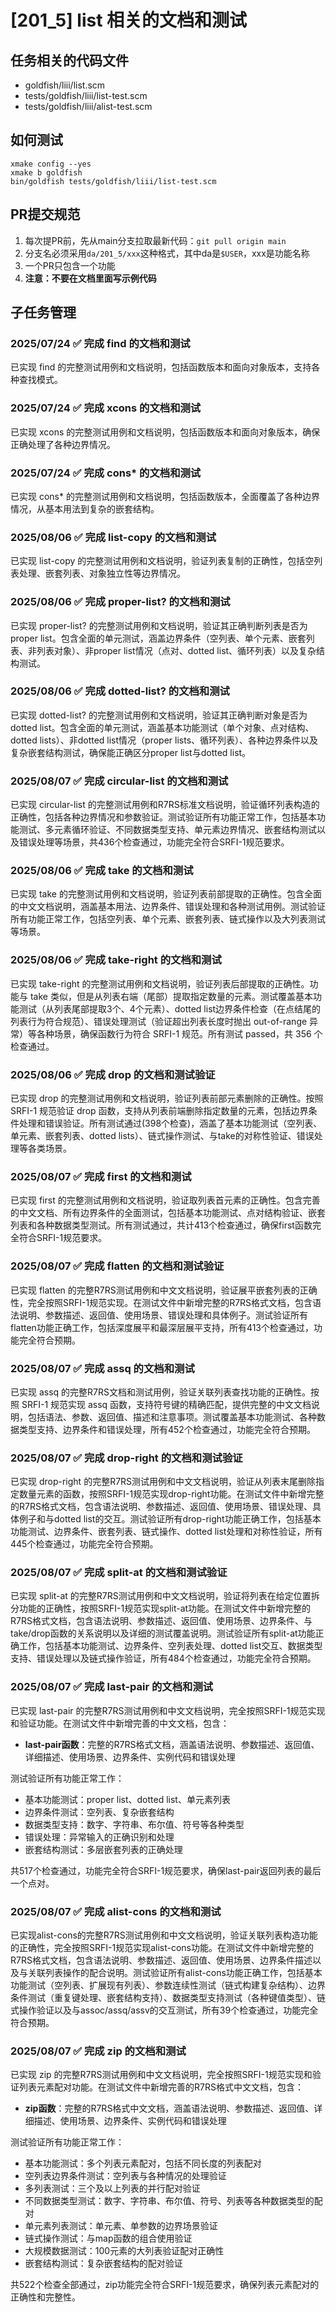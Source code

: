 # [201_5] list 相关的文档和测试
## 任务相关的代码文件
- goldfish/liii/list.scm
- tests/goldfish/liii/list-test.scm
- tests/goldfish/liii/alist-test.scm

## 如何测试
```
xmake config --yes
xmake b goldfish
bin/goldfish tests/goldfish/liii/list-test.scm
```

## PR提交规范
1. 每次提PR前，先从main分支拉取最新代码：`git pull origin main`
2. 分支名必须采用`da/201_5/xxx`这种格式，其中da是`$USER`，xxx是功能名称
3. 一个PR只包含一个功能
4. **注意：不要在文档里面写示例代码**

## 子任务管理
### 2025/07/24 ✅ 完成 find 的文档和测试
已实现 find 的完整测试用例和文档说明，包括函数版本和面向对象版本，支持各种查找模式。

### 2025/07/24 ✅ 完成 xcons 的文档和测试
已实现 xcons 的完整测试用例和文档说明，包括函数版本和面向对象版本，确保正确处理了各种边界情况。

### 2025/07/24 ✅ 完成 cons* 的文档和测试
已实现 cons* 的完整测试用例和文档说明，包括函数版本，全面覆盖了各种边界情况，从基本用法到复杂的嵌套结构。

### 2025/08/06 ✅ 完成 list-copy 的文档和测试
已实现 list-copy 的完整测试用例和文档说明，验证列表复制的正确性，包括空列表处理、嵌套列表、对象独立性等边界情况。

### 2025/08/06 ✅ 完成 proper-list? 的文档和测试
已实现 proper-list? 的完整测试用例和文档说明，验证其正确判断列表是否为proper list。包含全面的单元测试，涵盖边界条件（空列表、单个元素、嵌套列表、非列表对象）、非proper list情况（点对、dotted list、循环列表）以及复杂结构测试。

### 2025/08/06 ✅ 完成 dotted-list? 的文档和测试
已实现 dotted-list? 的完整测试用例和文档说明，验证其正确判断对象是否为dotted list。包含全面的单元测试，涵盖基本功能测试（单个对象、点对结构、dotted lists）、非dotted list情况（proper lists、循环列表）、各种边界条件以及复杂嵌套结构测试，确保能正确区分proper list与dotted list。

### 2025/08/07 ✅ 完成 circular-list 的文档和测试
已实现 circular-list 的完整测试用例和R7RS标准文档说明，验证循环列表构造的正确性，包括各种边界情况和参数验证。测试验证所有功能正常工作，包括基本功能测试、多元素循环验证、不同数据类型支持、单元素边界情况、嵌套结构测试以及错误处理等场景，共436个检查通过，功能完全符合SRFI-1规范要求。

### 2025/08/06 ✅ 完成 take 的文档和测试
已实现 take 的完整测试用例和文档说明，验证列表前部提取的正确性。包含全面的中文文档说明，涵盖基本用法、边界条件、错误处理和各种测试用例。测试验证所有功能正常工作，包括空列表、单个元素、嵌套列表、链式操作以及大列表测试等场景。

### 2025/08/06 ✅ 完成 take-right 的文档和测试
已实现 take-right 的完整测试用例和文档说明，验证列表后部提取的正确性。功能与 take 类似，但是从列表右端（尾部）提取指定数量的元素。测试覆盖基本功能测试（从列表尾部提取3个、4个元素）、dotted list边界条件检查（在点结尾的列表行为符合规范）、错误处理测试（验证超出列表长度时抛出 out-of-range 异常）等各种场景，确保函数行为符合 SRFI-1 规范。所有测试 passed，共 356 个检查通过。

### 2025/08/06 ✅ 完成 drop 的文档和测试验证
已实现 drop 的完整测试用例和文档说明，验证列表前部元素删除的正确性。按照 SRFI-1 规范验证 drop 函数，支持从列表前端删除指定数量的元素，包括边界条件处理和错误验证。所有测试通过(398个检查)，涵盖了基本功能测试（空列表、单元素、嵌套列表、dotted lists）、链式操作测试、与take的对称性验证、错误处理等各类场景。

### 2025/08/07 ✅ 完成 first 的文档和测试
已实现 first 的完整测试用例和文档说明，验证取列表首元素的正确性。包含完善的中文文档、所有边界条件的全面测试，包括基本功能测试、点对结构验证、嵌套列表和各种数据类型测试。所有测试通过，共计413个检查通过，确保first函数完全符合SRFI-1规范要求。

### 2025/08/07 ✅ 完成 flatten 的文档和测试验证
已实现 flatten 的完整R7RS测试用例和中文文档说明，验证展平嵌套列表的正确性，完全按照SRFI-1规范实现。在测试文件中新增完整的R7RS格式文档，包含语法说明、参数描述、返回值、使用场景、错误处理和具体例子。测试验证所有flatten功能正确工作，包括深度展平和最深层展平支持，所有413个检查通过，功能完全符合预期。

### 2025/08/07 ✅ 完成 assq 的文档和测试
已实现 assq 的完整R7RS文档和测试用例，验证关联列表查找功能的正确性。按照 SRFI-1 规范实现 assq 函数，支持符号键的精确匹配，提供完整的中文文档说明，包括语法、参数、返回值、描述和注意事项。测试覆盖基本功能测试、各种数据类型支持、边界条件和错误处理，所有452个检查通过，功能完全符合预期。

### 2025/08/07 ✅ 完成 drop-right 的文档和测试验证
已实现 drop-right 的完整R7RS测试用例和中文文档说明，验证从列表末尾删除指定数量元素的函数，按照SRFI-1规范实现drop-right功能。在测试文件中新增完整的R7RS格式文档，包含语法说明、参数描述、返回值、使用场景、错误处理、具体例子和与dotted list的交互。测试验证所有drop-right功能正确工作，包括基本功能测试、边界条件、嵌套列表、链式操作、dotted list处理和对称性验证，所有445个检查通过，功能完全符合预期。

### 2025/08/07 ✅ 完成 split-at 的文档和测试验证
已实现 split-at 的完整R7RS测试用例和中文文档说明，验证将列表在给定位置拆分功能的正确性，按照SRFI-1规范实现split-at功能。在测试文件中新增完整的R7RS格式文档，包含语法说明、参数描述、返回值、使用场景、边界条件、与take/drop函数的关系说明以及详细的测试覆盖说明。测试验证所有split-at功能正确工作，包括基本功能测试、边界条件、空列表处理、dotted list交互、数据类型支持、错误处理以及链式操作验证，所有484个检查通过，功能完全符合预期。


### 2025/08/07 ✅ 完成 last-pair 的文档和测试
已实现 last-pair 的完整R7RS测试用例和中文文档说明，完全按照SRFI-1规范实现和验证功能。在测试文件中新增完善的中文文档，包含：

- **last-pair函数**：完整的R7RS格式文档，涵盖语法说明、参数描述、返回值、详细描述、使用场景、边界条件、实例代码和错误处理

测试验证所有功能正常工作：
- 基本功能测试：proper list、dotted list、单元素列表
- 边界条件测试：空列表、复杂嵌套结构
- 数据类型支持：数字、字符串、布尔值、符号等各种类型
- 错误处理：异常输入的正确识别和处理
- 嵌套结构测试：多层嵌套列表的正确处理

共517个检查通过，功能完全符合SRFI-1规范要求，确保last-pair返回列表的最后一个点对。

### 2025/08/07 ✅ 完成 alist-cons 的文档和测试
已实现alist-cons的完整R7RS测试用例和中文文档说明，验证关联列表构造功能的正确性，完全按照SRFI-1规范实现alist-cons功能。在测试文件中新增完整的R7RS格式文档，包含语法说明、参数描述、返回值、使用场景、边界条件描述以及与关联列表操作的配合说明。测试验证所有alist-cons功能正确工作，包括基本功能测试（空列表、扩展现有列表）、参数连续性测试（链式构建复杂结构）、边界条件测试（重复键处理、嵌套结构支持）、数据类型支持测试（各种键值类型）、链式操作验证以及与assoc/assq/assv的交互测试，所有39个检查通过，功能完全符合预期。

### 2025/08/07 ✅ 完成 zip 的文档和测试
已实现 zip 的完整R7RS测试用例和中文文档说明，完全按照SRFI-1规范实现和验证列表元素配对功能。在测试文件中新增完善的R7RS格式中文文档，包含：

- **zip函数**：完整的R7RS格式中文文档，涵盖语法说明、参数描述、返回值、详细描述、使用场景、边界条件、实例代码和错误处理

测试验证所有功能正常工作：  
- 基本功能测试：多个列表元素配对，包括不同长度的列表配对
- 空列表边界条件测试：空列表与各种情况的处理验证
- 多列表测试：三个及以上列表的并行配对验证
- 不同数据类型测试：数字、字符串、布尔值、符号、列表等各种数据类型的配对
- 单元素列表测试：单元素、单参数的边界场景验证
- 链式操作测试：与map函数的组合使用验证
- 大规模数据测试：100元素的大列表验证配对正确性
- 嵌套结构测试：复杂嵌套结构的配对验证

共522个检查全部通过，zip功能完全符合SRFI-1规范要求，确保列表元素配对的正确性和完整性。
